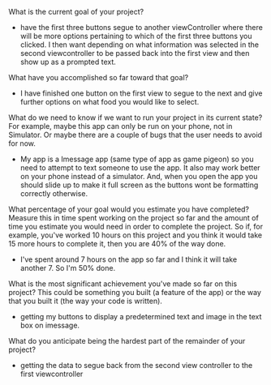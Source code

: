 What is the current goal of your project?
  - have the first three buttons segue to another viewController where there will be more options pertaining to which of the      first three buttons you clicked. I then want depending on what information was selected in the second viewcontroller to be    passed back into the first view and then show up as a prompted text.  
 
 What have you accomplished so far toward that goal?
  - I have finished one button on the first view to segue to the next and give further options on what food you would like to   select.
  
What do we need to know if we want to run your project in its current state? For example, maybe this app can only be run on your phone, not in Simulator. Or maybe there are a couple of bugs that the user needs to avoid for now.
  - My app is a Imessage app (same type of app as game pigeon) so you need to attempt to text someone to use the app. It also   may work better on your phone instead of a simulator. And, when you open the app you should slide up to make it full screen   as the buttons wont be formatting correctly otherwise. 
  
What percentage of your goal would you estimate you have completed? Measure this in time spent working on the project so far and the amount of time you estimate you would need in order to complete the project. So if, for example, you've worked 10 hours on this project and you think it would take 15 more hours to complete it, then you are 40% of the way done.
  - I've spent around 7 hours on the app so far and I think it will take another 7. So I'm 50% done. 

What is the most significant achievement you've made so far on this project? This could be something you built (a feature of the app) or the way that you built it (the way your code is written).
  - getting my buttons to display a predetermined text and image in the text box on imessage. 

What do you anticipate being the hardest part of the remainder of your project?
  - getting the data to segue back from the second view controller to the first viewcontroller
